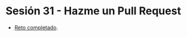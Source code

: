 # Sesión 31 - Hazme un Pull Request

* [Reto completado](https://github.com/David9652/hyperblog "Reto completado").
